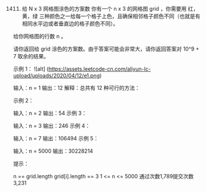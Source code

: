 1411. 给 N x 3 网格图涂色的方案数
你有一个 n x 3 的网格图 grid ，你需要用 红，黄，绿 三种颜色之一给每一个格子上色，且确保相邻格子颜色不同（也就是有相同水平边或者垂直边的格子颜色不同）。

给你网格图的行数 n 。

请你返回给 grid 涂色的方案数。由于答案可能会非常大，请你返回答案对 10^9 + 7 取余的结果。

 

示例 1：
![alt] (https://assets.leetcode-cn.com/aliyun-lc-upload/uploads/2020/04/12/e1.png)

输入：n = 1
输出：12
解释：总共有 12 种可行的方法：

示例 2：

输入：n = 2
输出：54
示例 3：

输入：n = 3
输出：246
示例 4：

输入：n = 7
输出：106494
示例 5：

输入：n = 5000
输出：30228214
 

提示：

n == grid.length
grid[i].length == 3
1 <= n <= 5000
通过次数1,789提交次数3,231
